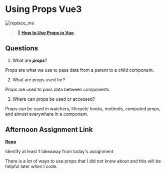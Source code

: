 # Using Props Vue3

![replace_me](https://codeworks.blob.core.windows.net/public/assets/img/illustrations/placeholder.svg)

> **📖 [How to Use Props in Vue](https://codeworksacademy.com/fs-student-guide/resources/wk6/02-Props)**

## Questions

1. What are ***props***?

Props are what we use to pass data from a parent to a child component. 

2. What are props used for?

Props are used to pass data between components.

3. Where can props be used or accessed?

Props can be used in watchers, lifecycle hooks, methods, computed props, and almost everywhere in a component.

## Afternoon Assignment Link

**[Repo](https://github.com/uwilledw/giftedVue)**

Identify at least 1 takeaway from today's assignment

There is a lot of ways to use props that I did not know about and this will be helpful later when I code.
